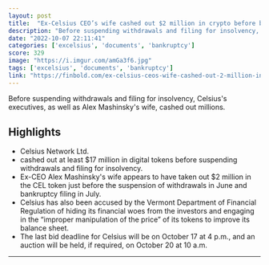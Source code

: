 ```yaml
---
layout: post
title:  "Ex-Celsius CEO’s wife cashed out $2 million in crypto before bankruptcy, documents reveal"
description: "Before suspending withdrawals and filing for insolvency, Celsius's executives, as well as Alex Mashinsky's wife, cashed out millions."
date: "2022-10-07 22:11:41"
categories: ['excelsius', 'documents', 'bankruptcy']
score: 329
image: "https://i.imgur.com/amGa3f6.jpg"
tags: ['excelsius', 'documents', 'bankruptcy']
link: "https://finbold.com/ex-celsius-ceos-wife-cashed-out-2-million-in-crypto-before-bankruptcy-documents-reveal/"
---
```


Before suspending withdrawals and filing for insolvency, Celsius's executives, as well as Alex Mashinsky's wife, cashed out millions.

## Highlights

- Celsius Network Ltd.
- cashed out at least $17 million in digital tokens before suspending withdrawals and filing for insolvency.
- Ex-CEO Alex Mashinsky's wife appears to have taken out $2 million in the CEL token just before the suspension of withdrawals in June and bankruptcy filing in July.
- Celsius has also been accused by the Vermont Department of Financial Regulation of hiding its financial woes from the investors and engaging in the “improper manipulation of the price” of its tokens to improve its balance sheet.
- The last bid deadline for Celsius will be on October 17 at 4 p.m., and an auction will be held, if required, on October 20 at 10 a.m.

---
